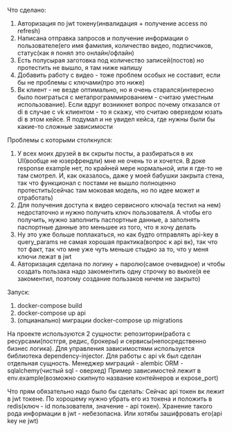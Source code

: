 Что сделано:

1. Авторизация по jwt токену(инвалидация + получение access по refresh)
2. Написана отправка запросов и получение информации о пользователе(его имя фамилия, количество видео, подписчиков, статус(как я понял это онлайн/офлайн)
3. Есть полусырая заготовка под количество записей(постов) но протестить не вышло, я там ниже напишу
3. Добавить работу с видео - тоже проблем особых не составит, если бы не проблемы с ключами(про это ниже)
4. Вк клиент - не везде оптимально, но я очень старался(интересно было поиграться с метапрограммированием - считаю уместным использование). Если вдруг возникнет вопрос почему отказался от di в случае с vk клиентом - то я скажу, что считаю оверхедом юзать di в этом кейсе. Я подумал и не увидел кейса, где нужны были бы какие-то сложные зависимости

Проблемы с которыми столкнулся:

1. У всех моих друзей в вк скрыты посты, а разбираться в их UI(вообще не юзерфрендли) мне не очень то и хочется. В доке response example нет, по крайней мере нормальной, или я где-то не там смотрел. И, как оказалось, даже у моей бабушки закрыта стена, так что функционал с постами не вышло полноценно протестить(сейчас там моковая модель, но по идее может и отработать)
2. Для получения доступа к видео сервисного ключа(а тестил на нем) недостаточно и нужно получить ключ пользователя. А чтобы его получить, нужно заполнить паспортные данные, а заполнять паспортные данные это меньшее из того, что я хочу делать
3. Ну это уже больше поплакаться, но как будто отправлять api-key в query_params не самая хорошая практика(вопрос к api вк), так что тот факт, так что мне уже чуть меньше стыдно за то, что у меня ключи лежат в jwt
4. Авторизация сделана по логину + паролю(самое очевидное) и чтобы создать пользака надо закоментить одну строчку во вьюхе(я ее закоментил, поэтому создание пользаков ничем не закрыто)




Запуск:

1. docker-compose build
2. docker-compose up api
3. (опцианально) миграции docker-compose up migrations


На проекте используются 2 сущности: репозитории(работа с ресурсами(постгря, редис, брокеры) и сервисы(непосредственно бизнес логика). Для управления зависимостями используется библиотека dependency-injector. Для работы с api vk был сделан отдельная сущность. 
Менеджер миграций - alembic
ORM - sqlalchemy(чистый sql - оверхед)
Пример зависимостей лежит в env.example(возможно скипнуто название контейнеров и expose_port)

Что прям обязательно надо было бы сделать: Сейчас api токен вк лежит в jwt токене. По хорошему нужно убрать его из токена и положить в redis(ключ - id пользователя, значение - api токен). Хранение такого рода информации в jwt - небезопасна. Или хотябы зашифровать его(api key не jwt)
